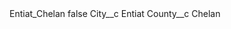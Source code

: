 <?xml version="1.0" encoding="UTF-8"?>
<CustomMetadata xmlns="http://soap.sforce.com/2006/04/metadata" xmlns:xsi="http://www.w3.org/2001/XMLSchema-instance" xmlns:xsd="http://www.w3.org/2001/XMLSchema">
    <label>Entiat_Chelan</label>
    <protected>false</protected>
    <values>
        <field>City__c</field>
        <value xsi:type="xsd:string">Entiat</value>
    </values>
    <values>
        <field>County__c</field>
        <value xsi:type="xsd:string">Chelan</value>
    </values>
</CustomMetadata>
